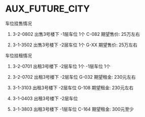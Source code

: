 # AUX_FUTURE_CITY
车位挂售情况

1. 3-2-0802 出售3号楼下 -1层车位 1个 C-082 期望售价: 25万左右

2. 3-1-3502 出售3号楼下 -2层车位 1个 G-XX 期望售价: 25万左右



车位挂租情况

1. 3-2-0701 出租3号楼下 -2层车位 1个
                       -1层车位 1个

2. 3-2-0702 出租3号楼下 -2层车位 G-032 期望租金: 230元左右

3. 3-1-3103 出租3号楼下 -2层车位 G-108 期望租金: 230元左右

4. 3-1-0403 出租3号楼下 -2层车位

5. 3-1-3803 出租3号楼下 -1层车位 C-164 期望租金: 300元至少


